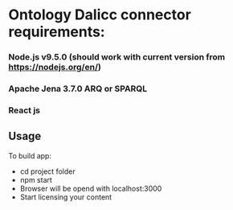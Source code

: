 # Ontology Dalicc connector requirements:
 ### Node.js v9.5.0 (should work with current version from https://nodejs.org/en/)
 ### Apache Jena 3.7.0 ARQ or SPARQL
 ### React js

## Usage

To build app:
 - cd project folder
 - npm start
 - Browser will be opend with localhost:3000
 - Start licensing your content
  
 
 
